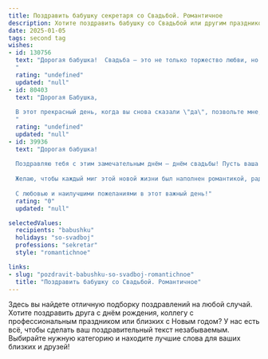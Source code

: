 ```yaml
---
title: Поздравить бабушку секретаря со Свадьбой. Романтичное
description: Хотите поздравить бабушку со Свадьбой или другим праздником? Наш ИИ создаст незабываемое поздравление, а вы обязательно выделитесь среди других.  
date: 2025-01-05
tags: second tag
wishes:
- id: 130756
  text: "Дорогая бабушка!  Свадьба – это не только торжество любви, но и начало новой, прекрасной главы вашей жизни. Пусть эта глава будет наполнена нежностью, заботой и счастьем, пусть каждый ваш день будет таким же солнечным и ярким, как сегодня.  Пусть ваша любовь будет вечной, как ваша преданность профессии секретаря –  вы всегда были образцом точности,  доброты и  изящества.  Поздравляю вас с этим чудесным событием!  Горько!
  "
  rating: "undefined"
  updated: "null"
- id: 80403
  text: "Дорогая Бабушка,
  
  В этот прекрасный день, когда вы снова сказали \"да\", позвольте мне, от всего сердца, поздравить вас с этой важной датой! Как секретарь, вы всегда были образцом порядка и элегантности, а ваша любовь к жизни – истинное вдохновение. Пусть эта свадьба станет новым началом, полным радости, любви и счастья. Желаю вам долгих лет, проведенных в объятиях любимого человека!
  "
  rating: "undefined"
  updated: "null"
- id: 39936
  text: "Дорогая бабушка!
  
  Поздравляю тебя с этим замечательным днём – днём свадьбы! Пусть ваша любовь будет такой же крепкой и нежной, как добрые воспоминания о ваших юных годах. Ты - словно секретарь счастья, хранительница тепла и уюта в нашей семье.
  
  Желаю, чтобы каждый миг этой новой жизни был наполнен романтикой, радостью и пониманием. Пусть ваши сердца звучат в унисон, а совместный путь будет прямым и освещённым светом любви.
  
  С любовью и наилучшими пожеланиями в этот важный день!"
  rating: "0"
  updated: "null"

selectedValues:
  recipients: "babushku"
  holidays: "so-svadboj"
  professions: "sekretar"
  style: "romantichnoe"

links:
- slug: "pozdravit-babushku-so-svadboj-romantichnoe"
  title: "Поздравить бабушку со Свадьбой. Романтичное"
---
```


Здесь вы найдете отличную подборку поздравлений на любой случай. 
Хотите поздравить друга с днём рождения, коллегу с профессиональным праздником или близких с Новым годом? У нас есть всё, чтобы сделать ваш поздравительный текст незабываемым. Выбирайте нужную категорию и находите лучшие слова для ваших близких и друзей!
